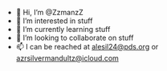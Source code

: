 - 👋 Hi, I’m @ZzmanzZ
- 👀 I’m interested in stuff
- 🌱 I’m currently learning stuff
- 💞️ I’m looking to collaborate on stuff
- 📫 I can be reached at alesil24@pds.org or azrsilvermandultz@icloud.com

<!---
ZzmanzZ/ZzmanzZ is a ✨ special ✨ repository because its `README.md` (this file) appears on your GitHub profile.
You can click the Preview link to take a look at your changes.
--->

